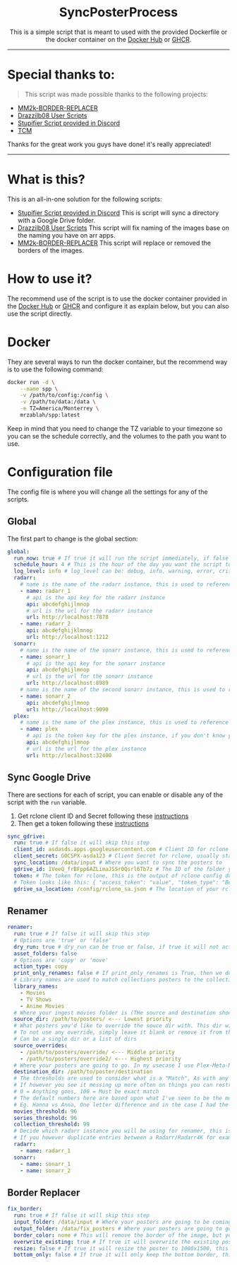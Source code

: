 <div align="center">

# SyncPosterProcess

This is a simple script that is meant to used with the provided Dockerfile or the docker container on the [Docker Hub](https://hub.docker.com/r/mrzablah/spp) or [GHCR](https://github.com/MrZablah/SyncPosterProcess/pkgs/container/spp).

</div>

---

# Special thanks to:

> This script was made possible thanks to the following projects:

- [MM2k-BORDER-REPLACER](https://github.com/listentofaze/mm2k-border-replacer/tree/main)
- [Drazzilb08 User Scripts](https://github.com/Drazzilb08/userScripts)
- [Stupifier Script provided in Discord](https://discord.com/channels/492590071455940612/1124032073557086258/1126226814629576858)
- [TCM](https://github.com/CollinHeist/TitleCardMaker)

Thanks for the great work you guys have done! it's really appreciated!

---

# What is this?

This is an all-in-one solution for the following scripts:
- [Stupifier Script provided in Discord](https://discord.com/channels/492590071455940612/1124032073557086258/1126226814629576858)
This is script will sync a directory with a Google Drive folder. 
- [Drazzilb08 User Scripts](https://github.com/Drazzilb08/userScripts)
This script will fix naming of the images base on the naming you have on arr apps.
- [MM2k-BORDER-REPLACER](https://github.com/listentofaze/mm2k-border-replacer/tree/main)
This script will replace or removed the borders of the images.

# How to use it?

The recommend use of the script is to use the docker container provided in the 
[Docker Hub](https://hub.docker.com/r/mrzablah/spp) or [GHCR](https://github.com/MrZablah/SyncPosterProcess/pkgs/container/spp)
and configure it as explain below, but you can also use the script directly.

# Docker
They are several ways to run the docker container, but the recommend way is to use the following command:
```bash
docker run -d \
    --name spp \
    -v /path/to/config:/config \
    -v /path/to/data:/data \
    -e TZ=America/Monterrey \
    mrzablah/spp:latest
```
Keep in mind that you need to change the TZ variable to your timezone so you can se the schedule correctly,
and the volumes to the path you want to use.

# Configuration file
The config file is where you will change all the settings for any of the scripts.

## Global
The first part to change is the global section:
```yaml
global:
  run_now: true # If true it will run the script immediately, if false it will wait until the schedule_hour
  schedule_hour: 4 # This is the hour of the day you want the script to run, it's based on a 24 hour clock and defaults to 4am
  log_level: info # log_level can be: debug, info, warning, error, critical
  radarr:
    # name is the name of the radarr instance, this is used to reference the instance in other scripts
    - name: radarr_1
      # api is the api key for the radarr instance
      api: abcdefghijlmnop
      # url is the url for the radarr instance
      url: http://localhost:7878
    - name: radarr_2
      api: abcdefghijklmnop
      url: http://localhost:1212
  sonarr:
    # name is the name of the sonarr instance, this is used to reference the instance in other scripts
    - name: sonarr_1
      # api is the api key for the sonarr instance
      api: abcdefghijlmnop
      # url is the url for the sonarr instance
      url: http://localhost:8989
    # name is the name of the second sonarr instance, this is used to reference the instance in other scripts, names must match
    - name: sonarr_2
      api: abcdefghijlmnop
      url: http://localhost:9090
  plex:
    # name is the name of the plex instance, this is used to reference the instance in other scripts
    - name: plex
      # api is the token key for the plex instance, if you don't know your token please see https://support.plex.tv/articles/204059436-finding-an-authentication-token-x-plex-token/
      api: abcdefghijlmnop
      # url is the url for the plex instance
      url: http://localhost:32400
```

## Sync Google Drive
There are sections for each of script,
you can enable or disable any of the script with the `run` variable.

1. Get rclone client ID and Secret following these [instructions](https://rclone.org/drive/#making-your-own-client-id)
2. Then get a token following these [instructions](https://rclone.org/remote_setup/)

```yaml
sync_gdrive:
  run: true # If false it will skip this step
  client_id: asdasds.apps.googleusercontent.com # Client ID for rclone usually ends with .apps.googleusercontent.com
  client_secret: GOCSPX-asda123 # Client Secret for rclone, usually starts with GOCSPX-
  sync_location: /data/input # Where you want to sync the posters to
  gdrive_id: 1VeeQ_frBFpp6AZLimaJSSr0Qsrl6Tb7z # The ID of the folder you want to sync from
  token: # The token for rclone, this is the output of rclone config dump that needs to run manually, it's not needed if you have a service account
  # Token looks like this: { "access_token": "value", "token_type": "Bearer", "refresh_token": "value", "expiry": "value" }
  gdrive_sa_location: /config/rclone_sa.json # The location of your rclone service account file (JSON), id this is added token will be ignored
```

## Renamer
```yaml
renamer:
  run: true # If false it will skip this step
  # Options are 'true' or 'false'
  dry_run: true # dry_run can be true or false, if true it will not actually rename anything
  asset_folders: false
  # Options are 'copy' or 'move'
  action_type: copy
  print_only_renames: false # If print_only_renames is True, then we don't want to print files that don't need to be renamed
  # Library names are used to match collections posters to the collections listed w/in Plex. Typically Movie Libraries are used
  library_names:
    - Movies
    - TV Shows
    - Anime Movies
  # Where your ingest movies folder is (THe source and destination should not be the same directory)
  source_dir: /path/to/posters/ <--- Lowest priority
  # What posters you'd like to override the souce dir with. This dir will take priority for assets over source_dir
  # To not use any override, simply leave it blank or remove it from the config
  # Can be a single dir or a list of dirs
  source_overrides:
    - /path/to/posters/override/ <--- Middle priority
    - /path/to/posters/override2/ <--- Highest priority
  # Where your posters are going to go. In my usecase I use Plex-Meta-Manager. This is the /config/assets dir for PMM for me.
  destination_dir: /path/to/poster/destination
  # The thresholds are used to consider what is a "Match", As with any automation there is never a 100% guarantee of accuracy. There will be times the script will mess up.
  # If however you see it messing up more often on things you can restrict the threshold.
  # 0 = Anything goes, 100 = Must be exact match
  # The default numbers here are based upon what I've seen to be the most effective, I've had one-offs where I had to manually fix things.
  # Eg. Hanna vs Anna, One letter difference and in the case I had the years were the same too.
  movies_threshold: 96
  series_threshold: 96
  collection_threshold: 99
  # Decide which radarr instance you will be using for renamer, this is useful if you have for example: A Sonarr/Sonarr-Anime and/or Radarr/Radarr-Anime
  # If you however duplicate entries between a Radarr/Radarr4K for example. this won't help and will only double the work for the script for no gain.
  radarr:
    - name: radarr_1
  sonarr:
    - name: sonarr_1
    - name: sonarr_2
```

## Border Replacer
```yaml
fix_border:
  run: true # If false it will skip this step
  input_folder: /data/input # Where your posters are going to be coming from
  output_folder: /data/fix_posters # Where your posters are going to go
  border_color: none # This will remove the border of the image, but you can also add a color to change th border to any hex color, Ej: '#000000'
  overwrite_existing: true # If true it will overwrite the existing poster, if false it will skip the poster
  resize: false # If true it will resize the poster to 1000x1500, this requires border_color to be set to a 'none'
  bottom_only: false # If true it will only keep the bottom border, this requires border_color to be set to a color Ej: '#000000'
```


